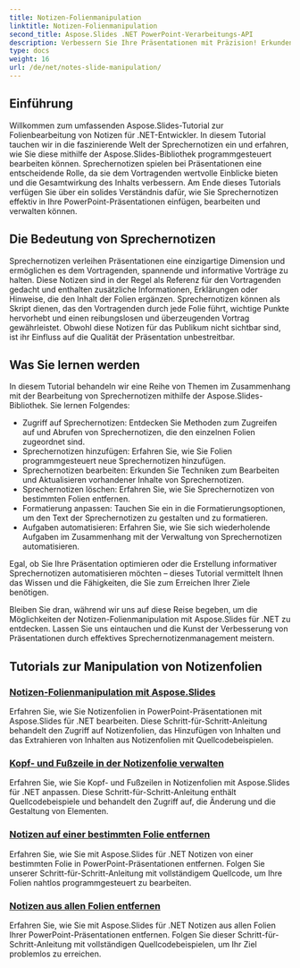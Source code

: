 ```yaml
---
title: Notizen-Folienmanipulation
linktitle: Notizen-Folienmanipulation
second_title: Aspose.Slides .NET PowerPoint-Verarbeitungs-API
description: Verbessern Sie Ihre Präsentationen mit Präzision! Erkunden Sie das Aspose.Slides-Tutorial zur Manipulation von Notizenfolien in .NET. Erfahren Sie, wie Sie Sprechernotizen programmgesteuert hinzufügen, bearbeiten und verwalten.
type: docs
weight: 16
url: /de/net/notes-slide-manipulation/
---
```

## Einführung

Willkommen zum umfassenden Aspose.Slides-Tutorial zur Folienbearbeitung von Notizen für .NET-Entwickler. In diesem Tutorial tauchen wir in die faszinierende Welt der Sprechernotizen ein und erfahren, wie Sie diese mithilfe der Aspose.Slides-Bibliothek programmgesteuert bearbeiten können. Sprechernotizen spielen bei Präsentationen eine entscheidende Rolle, da sie dem Vortragenden wertvolle Einblicke bieten und die Gesamtwirkung des Inhalts verbessern. Am Ende dieses Tutorials verfügen Sie über ein solides Verständnis dafür, wie Sie Sprechernotizen effektiv in Ihre PowerPoint-Präsentationen einfügen, bearbeiten und verwalten können.

## Die Bedeutung von Sprechernotizen

Sprechernotizen verleihen Präsentationen eine einzigartige Dimension und ermöglichen es dem Vortragenden, spannende und informative Vorträge zu halten. Diese Notizen sind in der Regel als Referenz für den Vortragenden gedacht und enthalten zusätzliche Informationen, Erklärungen oder Hinweise, die den Inhalt der Folien ergänzen. Sprechernotizen können als Skript dienen, das den Vortragenden durch jede Folie führt, wichtige Punkte hervorhebt und einen reibungslosen und überzeugenden Vortrag gewährleistet. Obwohl diese Notizen für das Publikum nicht sichtbar sind, ist ihr Einfluss auf die Qualität der Präsentation unbestreitbar.

## Was Sie lernen werden

In diesem Tutorial behandeln wir eine Reihe von Themen im Zusammenhang mit der Bearbeitung von Sprechernotizen mithilfe der Aspose.Slides-Bibliothek. Sie lernen Folgendes:

- Zugriff auf Sprechernotizen: Entdecken Sie Methoden zum Zugreifen auf und Abrufen von Sprechernotizen, die den einzelnen Folien zugeordnet sind.
- Sprechernotizen hinzufügen: Erfahren Sie, wie Sie Folien programmgesteuert neue Sprechernotizen hinzufügen.
- Sprechernotizen bearbeiten: Erkunden Sie Techniken zum Bearbeiten und Aktualisieren vorhandener Inhalte von Sprechernotizen.
- Sprechernotizen löschen: Erfahren Sie, wie Sie Sprechernotizen von bestimmten Folien entfernen.
- Formatierung anpassen: Tauchen Sie ein in die Formatierungsoptionen, um den Text der Sprechernotizen zu gestalten und zu formatieren.
- Aufgaben automatisieren: Erfahren Sie, wie Sie sich wiederholende Aufgaben im Zusammenhang mit der Verwaltung von Sprechernotizen automatisieren.

Egal, ob Sie Ihre Präsentation optimieren oder die Erstellung informativer Sprechernotizen automatisieren möchten – dieses Tutorial vermittelt Ihnen das Wissen und die Fähigkeiten, die Sie zum Erreichen Ihrer Ziele benötigen.

Bleiben Sie dran, während wir uns auf diese Reise begeben, um die Möglichkeiten der Notizen-Folienmanipulation mit Aspose.Slides für .NET zu entdecken. Lassen Sie uns eintauchen und die Kunst der Verbesserung von Präsentationen durch effektives Sprechernotizenmanagement meistern.

## Tutorials zur Manipulation von Notizenfolien
### [Notizen-Folienmanipulation mit Aspose.Slides](./notes-slide-manipulation/)
Erfahren Sie, wie Sie Notizenfolien in PowerPoint-Präsentationen mit Aspose.Slides für .NET bearbeiten. Diese Schritt-für-Schritt-Anleitung behandelt den Zugriff auf Notizenfolien, das Hinzufügen von Inhalten und das Extrahieren von Inhalten aus Notizenfolien mit Quellcodebeispielen.
### [Kopf- und Fußzeile in der Notizenfolie verwalten](./header-and-footer-in-notes-slide/)
Erfahren Sie, wie Sie Kopf- und Fußzeilen in Notizenfolien mit Aspose.Slides für .NET anpassen. Diese Schritt-für-Schritt-Anleitung enthält Quellcodebeispiele und behandelt den Zugriff auf, die Änderung und die Gestaltung von Elementen.
### [Notizen auf einer bestimmten Folie entfernen](./remove-notes-at-specific-slide/)
Erfahren Sie, wie Sie mit Aspose.Slides für .NET Notizen von einer bestimmten Folie in PowerPoint-Präsentationen entfernen. Folgen Sie unserer Schritt-für-Schritt-Anleitung mit vollständigem Quellcode, um Ihre Folien nahtlos programmgesteuert zu bearbeiten.
### [Notizen aus allen Folien entfernen](./remove-notes-from-all-slides/)
Erfahren Sie, wie Sie mit Aspose.Slides für .NET Notizen aus allen Folien Ihrer PowerPoint-Präsentationen entfernen. Folgen Sie dieser Schritt-für-Schritt-Anleitung mit vollständigen Quellcodebeispielen, um Ihr Ziel problemlos zu erreichen.